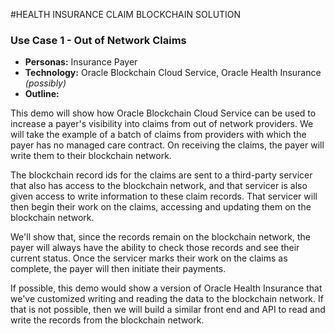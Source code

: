 #HEALTH INSURANCE CLAIM BLOCKCHAIN SOLUTION

### Use Case 1 - Out of Network Claims

* **Personas:** Insurance Payer
* **Technology:** Oracle Blockchain Cloud Service, Oracle Health Insurance *(possibly)*
* **Outline:**

This demo will show how Oracle Blockchain Cloud Service can be used to increase a payer's visibility into claims from out of network providers. We will take the example of a batch of claims from providers with which the payer has no managed care contract. On receiving the claims, the payer will write them to their blockchain network.

The blockchain record ids for the claims are sent to a third-party servicer that also has access to the blockchain network, and that servicer is also given access to write information to these claim records. That servicer will then begin their work on the claims, accessing and updating them on the blockchain network.

We'll show that, since the records remain on the blockchain network, the payer will always have the ability to check those records and see their current status. Once the servicer marks their work on the claims as complete, the payer will then initiate their payments.

If possible, this demo would show a version of Oracle Health Insurance that we've customized writing and reading the data to the blockchain network. If that is not possible, then we will build a similar front end and API to read and write the records from the blockchain network.


